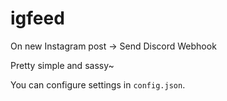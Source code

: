 # igfeed
On new Instagram post -> Send Discord Webhook

Pretty simple and sassy~

You can configure settings in `config.json`.